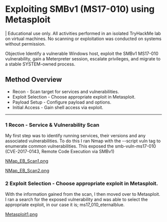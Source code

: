 # Exploiting SMBv1 (MS17-010) using Metasploit
  | Educational use only. All activities performed in an isolated TryHackMe lab on virtual machines. 
  No scanning or exploitation was conducted on systems without permission.

Objective
Identify a vulnerable Windows host, exploit the SMBv1 MS17-010 vulnerability, gain a Meterpreter session, escalate privileges, and migrate to a stable SYSTEM-owned process.
## Method Overview 	
- Recon - Scan target for services and vulnerabilities.
- Exploit Selection - Choose appropriate exploit in Metasploit.
- Payload Setup - Configure payload and options.
- Initial Access - Gain shell access via exploit.
---
### 1 Recon - Service & Vulnerability Scan
My first step was to identify running services, their versions and any associated vulnerabilities.
To do this I ran Nmap with the --script vuln tag to enumerate common vulnerabilities.
This exposed the smb-vuln-ms17-010 (CVE-2017-0143, Remote Code Execution via SMBv1)

[NMap_EB_Scan1.png](https://github.com/CyberMarcR/images/blob/main/NMap_EB_Scan1.png)

[NMap_EB_Scan2.png](https://github.com/CyberMarcR/images/blob/main/NMap_EB_Scan2.png)

### 2 Exploit Selection - Choose appropriate exploit in Metasploit.
With the information gained from the scan, I then moved over to Metasploit. 
I ran a search for the exposed vulnerability and was able to select the appropriate exploit, in our case it is; ms17_010_eternalblue.

[Metasploit1.png](https://github.com/CyberMarcR/images/blob/main/Metasploit1.png)
